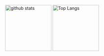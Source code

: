 <p align="left">
  <img alt="github stats" height="150px" src="https://github-readme-stats-marshr00ms-projects.vercel.app/api?username=marshr00m&count_private=true&show_icons=true" />
  <img alt="Top Langs" height="150px" src="https://github-readme-stats-marshr00ms-projects.vercel.app/api/top-langs/?username=marshr00m&count_private=true&layout=compact&show_icons=true" />
</p>
<!--
**marshr00m/marshr00m** is a ✨ _special_ ✨ repository because its `README.md` (this file) appears on your GitHub profile.

Here are some ideas to get you started:

- 🔭 I’m currently working on ...
- 🌱 I’m currently learning ...
- 👯 I’m looking to collaborate on ...
- 🤔 I’m looking for help with ...
- 💬 Ask me about ...
- 📫 How to reach me: ...
- 😄 Pronouns: ...
- ⚡ Fun fact: ...
-->
